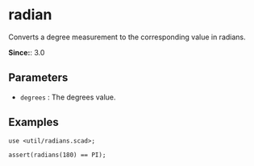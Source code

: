# radian

Converts a degree measurement to the corresponding value in radians.

**Since:**: 3.0

## Parameters

- `degrees` : The degrees value.

## Examples
		
	use <util/radians.scad>;
		
	assert(radians(180) == PI);  
